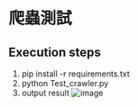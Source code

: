 # 爬蟲測試
## Execution steps
1. pip install -r requirements.txt
2. python Test_crawler.py
3. output result
 ![image](https://hackmd.io/_uploads/SySOzyUcC.png)
